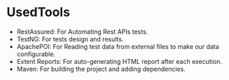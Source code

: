 # UsedTools

- RestAssured: For Automating Rest APIs tests.
- TestNG: For tests design and results.
- ApachePOI: For Reading test data from external files to make our data configurable. 
- Extent Reports: For auto-generating HTML report after each execution.
- Maven: For building the project and adding dependencies. 












